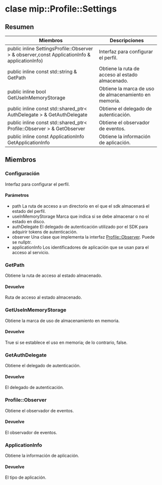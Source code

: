 # <a name="class-mipprofilesettings"></a>clase mip::Profile::Settings 
## <a name="summary"></a>Resumen
 Miembros                        | Descripciones                                
--------------------------------|---------------------------------------------
public inline  SettingsProfile::Observer > & observer,const ApplicationInfo & applicationInfo) | Interfaz para configurar el perfil.
public inline const std::string & GetPath | Obtiene la ruta de acceso al estado almacenado.
public inline bool GetUseInMemoryStorage | Obtiene la marca de uso de almacenamiento en memoria.
public inline const std::shared_ptr< AuthDelegate > & GetAuthDelegate | Obtiene el delegado de autenticación.
public inline const std::shared_ptr< Profile::Observer > & GetObserver | Obtiene el observador de eventos.
public inline const ApplicationInfo GetApplicationInfo | Obtiene la información de aplicación.
## <a name="members"></a>Miembros
### <a name="settings"></a>Configuración
Interfaz para configurar el perfil.
#### <a name="parameters"></a>Parámetros
* path La ruta de acceso a un directorio en el que el sdk almacenará el estado del perfil. 
* useInMemoryStorage Marca que indica si se debe almacenar o no el estado en disco. 
* authDelegate El delegado de autenticación utilizado por el SDK para adquirir tokens de autenticación. 
* observer Una clase que implementa la interfaz [Profile::Observer](#classmip_1_1_profile_1_1_observer). Puede se nullptr. 
* applicationInfo Los identificadores de aplicación que se usan para el acceso al servicio.
### <a name="getpath"></a>GetPath
Obtiene la ruta de acceso al estado almacenado.
#### <a name="returns"></a>Devuelve
Ruta de acceso al estado almacenado.
### <a name="getuseinmemorystorage"></a>GetUseInMemoryStorage
Obtiene la marca de uso de almacenamiento en memoria.
#### <a name="returns"></a>Devuelve
True si se establece el uso en memoria; de lo contrario, false.
### <a name="getauthdelegate"></a>GetAuthDelegate
Obtiene el delegado de autenticación.
#### <a name="returns"></a>Devuelve
El delegado de autenticación.
### <a name="profileobserver"></a>Profile::Observer
Obtiene el observador de eventos.
#### <a name="returns"></a>Devuelve
El observador de eventos.
### <a name="applicationinfo"></a>ApplicationInfo
Obtiene la información de aplicación.
#### <a name="returns"></a>Devuelve
El tipo de aplicación.